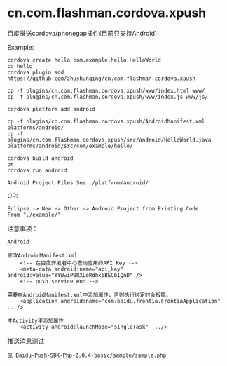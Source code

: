 cn.com.flashman.cordova.xpush
=============================

百度推送cordova/phonegap插件(目前只支持Android)

Example:

	cordova create hello com.example.hello HelloWorld
	cd hello
	cordova plugin add https://github.com/zhushunqing/cn.com.flashman.cordova.xpush

	cp -f plugins/cn.com.flashman.cordova.xpush/www/index.html www/
	cp -f plugins/cn.com.flashman.cordova.xpush/www/index.js www/js/

	cordova platform add android

	cp -f plugins/cn.com.flashman.cordova.xpush/AndroidManifest.xml platforms/android/
	cp -f plugins/cn.com.flashman.cordova.xpush/src/android/HelloWorld.java platforms/android/src/com/example/hello/

	cordova build android
	or
	cordova run android

	Android Project Files See ./platfrom/android/

OR:

	Eclipse -> New -> Other -> Android Project from Existing Code
	From "./example/"


注意事项：

	Android

	修改AndroidManifest.xml
	    <!-- 在百度开发者中心查询应用的API Key -->
	    <meta-data android:name="api_key" android:value="YYWwiP0RXLeRdhx6BECbIQnD" />
	    <!-- push service end -->

	需要在AndroidManifest.xml中添加属性，否则执行绑定时会报错。
		<application android:name="com.baidu.frontia.FrontiaApplication" .../>

	主Activity里添加属性
		<activity android:launchMode="singleTask" .../>

推送消息测试

	见 Baidu-Push-SDK-Php-2.0.4-basic/sample/sample.php